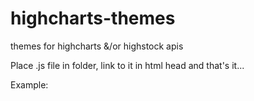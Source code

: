 highcharts-themes
=================

themes for highcharts &amp;/or highstock apis

Place .js file in folder, link to it in html head and that's it...

Example:
<script type='text/javascript' src='js/themes/dark-cyan-1.3.9.js'></script>
